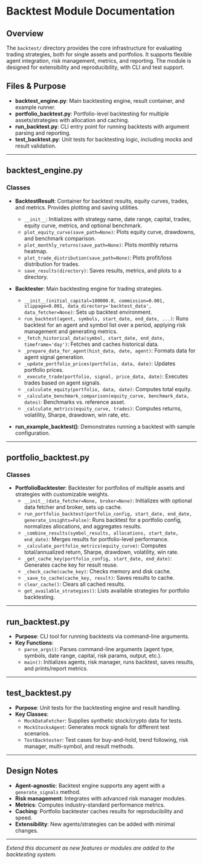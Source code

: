 # Backtest Module Documentation

## Overview
The `backtest/` directory provides the core infrastructure for evaluating trading strategies, both for single assets and portfolios. It supports flexible agent integration, risk management, metrics, and reporting. The module is designed for extensibility and reproducibility, with CLI and test support.

## Files & Purpose
- **backtest_engine.py**: Main backtesting engine, result container, and example runner.
- **portfolio_backtest.py**: Portfolio-level backtesting for multiple assets/strategies with allocation and caching.
- **run_backtest.py**: CLI entry point for running backtests with argument parsing and reporting.
- **test_backtest.py**: Unit tests for backtesting logic, including mocks and result validation.

---

## backtest_engine.py

### Classes
- **BacktestResult**: Container for backtest results, equity curves, trades, and metrics. Provides plotting and saving utilities.
    - `__init__`: Initializes with strategy name, date range, capital, trades, equity curve, metrics, and optional benchmark.
    - `plot_equity_curve(save_path=None)`: Plots equity curve, drawdowns, and benchmark comparison.
    - `plot_monthly_returns(save_path=None)`: Plots monthly returns heatmap.
    - `plot_trade_distribution(save_path=None)`: Plots profit/loss distribution for trades.
    - `save_results(directory)`: Saves results, metrics, and plots to a directory.

- **Backtester**: Main backtesting engine for trading strategies.
    - `__init__(initial_capital=100000.0, commission=0.001, slippage=0.001, data_directory='backtest_data', data_fetcher=None)`: Sets up backtest environment.
    - `run_backtest(agent, symbols, start_date, end_date, ...)`: Runs backtest for an agent and symbol list over a period, applying risk management and generating metrics.
    - `_fetch_historical_data(symbol, start_date, end_date, timeframe='day')`: Fetches and caches historical data.
    - `_prepare_data_for_agent(hist_data, date, agent)`: Formats data for agent signal generation.
    - `_update_portfolio_prices(portfolio, data, date)`: Updates portfolio prices.
    - `_execute_trade(portfolio, signal, price_data, date)`: Executes trades based on agent signals.
    - `_calculate_equity(portfolio, data, date)`: Computes total equity.
    - `_calculate_benchmark_comparison(equity_curve, benchmark_data, dates)`: Benchmarks vs. reference asset.
    - `_calculate_metrics(equity_curve, trades)`: Computes returns, volatility, Sharpe, drawdown, win rate, etc.

- **run_example_backtest()**: Demonstrates running a backtest with sample configuration.

---

## portfolio_backtest.py

### Classes
- **PortfolioBacktester**: Backtester for portfolios of multiple assets and strategies with customizable weights.
    - `__init__(data_fetcher=None, broker=None)`: Initializes with optional data fetcher and broker, sets up cache.
    - `run_portfolio_backtest(portfolio_config, start_date, end_date, generate_insights=False)`: Runs backtest for a portfolio config, normalizes allocations, and aggregates results.
    - `_combine_results(symbol_results, allocations, start_date, end_date)`: Merges results for portfolio-level performance.
    - `_calculate_portfolio_metrics(equity_curve)`: Computes total/annualized return, Sharpe, drawdown, volatility, win rate.
    - `_get_cache_key(portfolio_config, start_date, end_date)`: Generates cache key for result reuse.
    - `_check_cache(cache_key)`: Checks memory and disk cache.
    - `_save_to_cache(cache_key, result)`: Saves results to cache.
    - `clear_cache()`: Clears all cached results.
    - `get_available_strategies()`: Lists available strategies for portfolio backtesting.

---

## run_backtest.py

- **Purpose**: CLI tool for running backtests via command-line arguments.
- **Key Functions**:
    - `parse_args()`: Parses command-line arguments (agent type, symbols, date range, capital, risk params, output, etc.).
    - `main()`: Initializes agents, risk manager, runs backtest, saves results, and prints/report metrics.

---

## test_backtest.py

- **Purpose**: Unit tests for the backtesting engine and result handling.
- **Key Classes**:
    - `MockDataFetcher`: Supplies synthetic stock/crypto data for tests.
    - `MockStocksAgent`: Generates mock signals for different test scenarios.
    - `TestBacktester`: Test cases for buy-and-hold, trend following, risk manager, multi-symbol, and result methods.

---

## Design Notes
- **Agent-agnostic**: Backtest engine supports any agent with a `generate_signals` method.
- **Risk management**: Integrates with advanced risk manager modules.
- **Metrics**: Computes industry-standard performance metrics.
- **Caching**: Portfolio backtester caches results for reproducibility and speed.
- **Extensibility**: New agents/strategies can be added with minimal changes.

---

*Extend this document as new features or modules are added to the backtesting system.*
